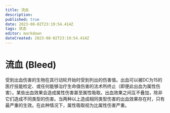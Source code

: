 ```yaml
---
title: 流血
description: 
published: true
date: 2023-08-02T23:19:54.414Z
tags: 状态
editor: markdown
dateCreated: 2023-08-02T23:19:54.414Z
---
```


# 流血 (Bleed)
受到出血伤害的生物在其行动轮开始时受到列出的伤害值。出血可以被DC为15的医疗技能检定、或任何能够治疗生命值伤害的法术所终止（即便此出血为属性伤害）。某些出血效果会造成属性伤害甚至属性吸取。出血效果之间互不叠加，除非它们造成不同类型的伤害。当两种以上造成相同类型伤害的出血效果存在时，只有最严重的生效。在此种情况下，属性吸取视为比属性伤害严重。